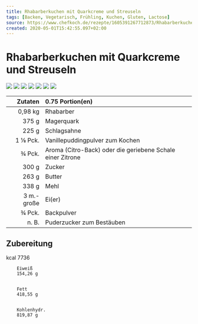 ```yaml
---
title: Rhabarberkuchen mit Quarkcreme und Streuseln
tags: [Backen, Vegetarisch, Frühling, Kuchen, Gluten, Lactose]
source: https://www.chefkoch.de/rezepte/1605391267712873/Rhabarberkuchen-mit-Quarkcreme-und-Streuseln.html?portionen=0.75
created: 2020-05-01T15:42:55.097+02:00
---
```


# Rhabarberkuchen mit Quarkcreme und Streuseln

![](https://img.chefkoch-cdn.de/rezepte/1605391267712873/bilder/917577/crop-360x240/rhabarberkuchen-mit-quarkcreme-und-streuseln.jpg) ![](https://img.chefkoch-cdn.de/rezepte/1605391267712873/bilder/1111738/crop-360x240/rhabarberkuchen-mit-quarkcreme-und-streuseln.jpg) ![](https://img.chefkoch-cdn.de/rezepte/1605391267712873/bilder/576731/crop-360x240/rhabarberkuchen-mit-quarkcreme-und-streuseln.jpg) ![](https://img.chefkoch-cdn.de/rezepte/1605391267712873/bilder/1211215/crop-360x240/rhabarberkuchen-mit-quarkcreme-und-streuseln.jpg) ![](https://img.chefkoch-cdn.de/rezepte/1605391267712873/bilder/1119299/crop-360x240/rhabarberkuchen-mit-quarkcreme-und-streuseln.jpg) ![](https://img.chefkoch-cdn.de/rezepte/1605391267712873/bilder/814584/crop-360x240/rhabarberkuchen-mit-quarkcreme-und-streuseln.jpg) ![](https://img.chefkoch-cdn.de/rezepte/1605391267712873/bilder/798399/crop-360x240/rhabarberkuchen-mit-quarkcreme-und-streuseln.jpg)

| **Zutaten** | 0.75 Portion(en)                                           |
| ----------: | :--------------------------------------------------------- |
|     0,98 kg | Rhabarber                                                  |
|       375 g | Magerquark                                                 |
|       225 g | Schlagsahne                                                |
|    1 ⅛ Pck. | Vanillepuddingpulver zum Kochen                            |
|      ¾ Pck. | Aroma (Citro-Back) oder die geriebene Schale einer Zitrone |
|       300 g | Zucker                                                     |
|       263 g | Butter                                                     |
|       338 g | Mehl                                                       |
|  3 m.-große | Ei(er)                                                     |
|      ¾ Pck. | Backpulver                                                 |
|       n. B. | Puderzucker zum Bestäuben                                  |

## Zubereitung

kcal
        7736
    
    
        Eiweiß
        154,26 g
    
    
        Fett
        418,55 g
    
    
        Kohlenhydr.
        819,87 g